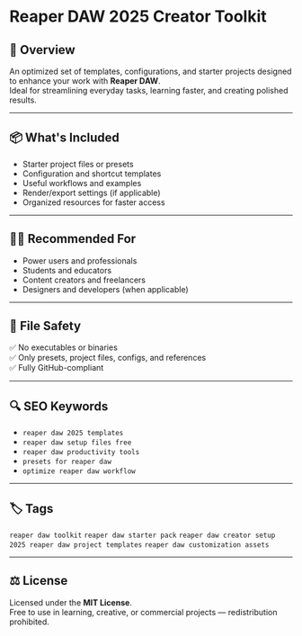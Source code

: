 
# Reaper DAW 2025 Creator Toolkit

## 📘 Overview

An optimized set of templates, configurations, and starter projects designed to enhance your work with **Reaper DAW**.  
Ideal for streamlining everyday tasks, learning faster, and creating polished results.

---

## 📦 What's Included

- Starter project files or presets  
- Configuration and shortcut templates  
- Useful workflows and examples  
- Render/export settings (if applicable)  
- Organized resources for faster access

---

## 🧑‍💻 Recommended For

- Power users and professionals  
- Students and educators  
- Content creators and freelancers  
- Designers and developers (when applicable)

---

## 🔐 File Safety

✅ No executables or binaries  
✅ Only presets, project files, configs, and references  
✅ Fully GitHub-compliant

---

## 🔍 SEO Keywords

- `reaper daw 2025 templates`  
- `reaper daw setup files free`  
- `reaper daw productivity tools`  
- `presets for reaper daw`  
- `optimize reaper daw workflow`

---

## 🏷️ Tags

`reaper daw toolkit` `reaper daw starter pack` `reaper daw creator setup`  
`2025 reaper daw project templates` `reaper daw customization assets`

---

## ⚖️ License

Licensed under the **MIT License**.  
Free to use in learning, creative, or commercial projects — redistribution prohibited.
